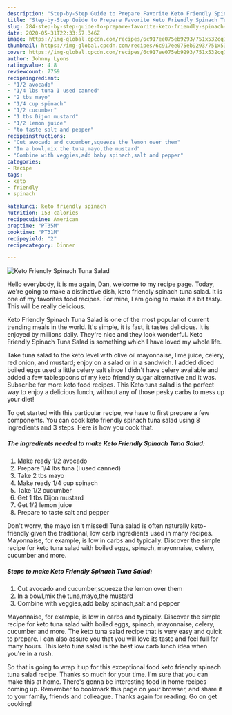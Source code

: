 ```yaml
---
description: "Step-by-Step Guide to Prepare Favorite Keto Friendly Spinach Tuna Salad"
title: "Step-by-Step Guide to Prepare Favorite Keto Friendly Spinach Tuna Salad"
slug: 284-step-by-step-guide-to-prepare-favorite-keto-friendly-spinach-tuna-salad
date: 2020-05-31T22:33:57.346Z
image: https://img-global.cpcdn.com/recipes/6c917ee075eb9293/751x532cq70/keto-friendly-spinach-tuna-salad-recipe-main-photo.jpg
thumbnail: https://img-global.cpcdn.com/recipes/6c917ee075eb9293/751x532cq70/keto-friendly-spinach-tuna-salad-recipe-main-photo.jpg
cover: https://img-global.cpcdn.com/recipes/6c917ee075eb9293/751x532cq70/keto-friendly-spinach-tuna-salad-recipe-main-photo.jpg
author: Johnny Lyons
ratingvalue: 4.8
reviewcount: 7759
recipeingredient:
- "1/2 avocado"
- "1/4 lbs tuna I used canned"
- "2 tbs mayo"
- "1/4 cup spinach"
- "1/2 cucumber"
- "1 tbs Dijon mustard"
- "1/2 lemon juice"
- "to taste salt and pepper"
recipeinstructions:
- "Cut avocado and cucumber,squeeze the lemon over them"
- "In a bowl,mix the tuna,mayo,the mustard"
- "Combine with veggies,add baby spinach,salt and pepper"
categories:
- Recipe
tags:
- keto
- friendly
- spinach

katakunci: keto friendly spinach 
nutrition: 153 calories
recipecuisine: American
preptime: "PT35M"
cooktime: "PT31M"
recipeyield: "2"
recipecategory: Dinner

---
```



![Keto Friendly Spinach Tuna Salad](https://img-global.cpcdn.com/recipes/6c917ee075eb9293/751x532cq70/keto-friendly-spinach-tuna-salad-recipe-main-photo.jpg)

Hello everybody, it is me again, Dan, welcome to my recipe page. Today, we're going to make a distinctive dish, keto friendly spinach tuna salad. It is one of my favorites food recipes. For mine, I am going to make it a bit tasty. This will be really delicious.

Keto Friendly Spinach Tuna Salad is one of the most popular of current trending meals in the world. It's simple, it is fast, it tastes delicious. It is enjoyed by millions daily. They're nice and they look wonderful. Keto Friendly Spinach Tuna Salad is something which I have loved my whole life.

Take tuna salad to the keto level with olive oil mayonnaise, lime juice, celery, red onion, and mustard; enjoy on a salad or in a sandwich. I added diced boiled eggs used a little celery salt since I didn&#39;t have celery available and added a few tablespoons of my keto friendly sugar alternative and it was. Subscribe for more keto food recipes. This Keto tuna salad is the perfect way to enjoy a delicious lunch, without any of those pesky carbs to mess up your diet!


To get started with this particular recipe, we have to first prepare a few components. You can cook keto friendly spinach tuna salad using 8 ingredients and 3 steps. Here is how you cook that.

<!--inarticleads1-->

##### The ingredients needed to make Keto Friendly Spinach Tuna Salad:

1. Make ready 1/2 avocado
1. Prepare 1/4 lbs tuna (I used canned)
1. Take 2 tbs mayo
1. Make ready 1/4 cup spinach
1. Take 1/2 cucumber
1. Get 1 tbs Dijon mustard
1. Get 1/2 lemon juice
1. Prepare to taste salt and pepper


Don&#39;t worry, the mayo isn&#39;t missed! Tuna salad is often naturally keto-friendly given the traditional, low carb ingredients used in many recipes. Mayonnaise, for example, is low in carbs and typically. Discover the simple recipe for keto tuna salad with boiled eggs, spinach, mayonnaise, celery, cucumber and more. 

<!--inarticleads2-->

##### Steps to make Keto Friendly Spinach Tuna Salad:

1. Cut avocado and cucumber,squeeze the lemon over them
1. In a bowl,mix the tuna,mayo,the mustard
1. Combine with veggies,add baby spinach,salt and pepper


Mayonnaise, for example, is low in carbs and typically. Discover the simple recipe for keto tuna salad with boiled eggs, spinach, mayonnaise, celery, cucumber and more. The keto tuna salad recipe that is very easy and quick to prepare. I can also assure you that you will love its taste and feel full for many hours. This keto tuna salad is the best low carb lunch idea when you&#39;re in a rush. 

So that is going to wrap it up for this exceptional food keto friendly spinach tuna salad recipe. Thanks so much for your time. I'm sure that you can make this at home. There's gonna be interesting food in home recipes coming up. Remember to bookmark this page on your browser, and share it to your family, friends and colleague. Thanks again for reading. Go on get cooking!
